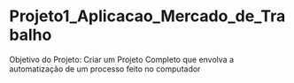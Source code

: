 # Projeto1_Aplicacao_Mercado_de_Trabalho
 Objetivo do Projeto: Criar um Projeto Completo que envolva a automatização de um processo feito no computador
